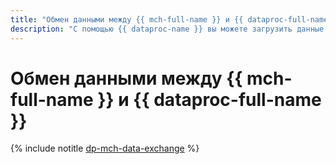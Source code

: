```yaml
---
title: "Обмен данными между {{ mch-full-name }} и {{ dataproc-full-name }}"
description: "С помощью {{ dataproc-name }} вы можете загрузить данные из {{ mch-name }} в Spark DataFrame и выгрузить данные из Spark DataFrame в {{ mch-name }}."
---
```


# Обмен данными между {{ mch-full-name }} и {{ dataproc-full-name }}

{% include notitle [dp-mch-data-exchange](../../_tutorials/dataplatform/dp-mch-data-exchange.md) %}
